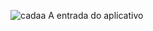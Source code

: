 ![cadaa](https://github.com/user-attachments/assets/f7ef7a43-fd23-4107-aa19-f3577c6a4b2d)
A entrada do aplicativo
